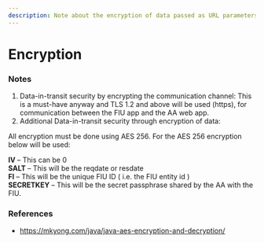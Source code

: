 ```yaml
---
description: Note about the encryption of data passed as URL parameters
---
```


# Encryption

### Notes

1. Data-in-transit security by encrypting the communication channel: This is a must-have anyway and TLS 1.2 and above will be used \(https\), for communication between the FIU app and the AA web app. 
2. Additional Data-in-transit security through encryption of data: 

All encryption must be done using AES 256. For the AES 256 encryption below will be used:

**IV** – This can be 0  
**SALT** – This will be the reqdate or resdate   
**FI** – This will be the unique FIU ID \( i.e. the FIU entity id \)  
**SECRETKEY** – This will be the secret passphrase shared by the AA with the FIU. 

### References

* https://mkyong.com/java/java-aes-encryption-and-decryption/





